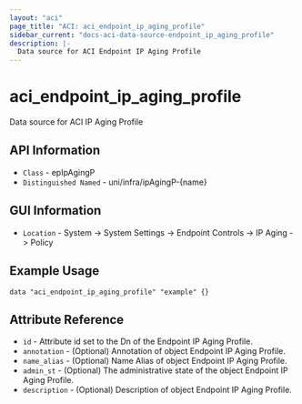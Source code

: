 ```yaml
---
layout: "aci"
page_title: "ACI: aci_endpoint_ip_aging_profile"
sidebar_current: "docs-aci-data-source-endpoint_ip_aging_profile"
description: |-
  Data source for ACI Endpoint IP Aging Profile
---
```


# aci_endpoint_ip_aging_profile #
Data source for ACI IP Aging Profile


## API Information ##
* `Class` - epIpAgingP
* `Distinguished Named` - uni/infra/ipAgingP-{name}

## GUI Information ##
* `Location` - System -> System Settings -> Endpoint Controls -> IP Aging -> Policy

## Example Usage ##
```hcl
data "aci_endpoint_ip_aging_profile" "example" {}
```

## Attribute Reference ##
* `id` - Attribute id set to the Dn of the Endpoint IP Aging Profile.
* `annotation` - (Optional) Annotation of object Endpoint IP Aging Profile.
* `name_alias` - (Optional) Name Alias of object Endpoint IP Aging Profile.
* `admin_st` - (Optional) The administrative state of the object Endpoint IP Aging Profile.
* `description` - (Optional) Description of object Endpoint IP Aging Profile.
